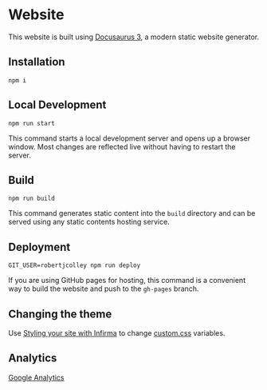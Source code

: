 # Website

This website is built using [Docusaurus 3](https://docusaurus.io/), a modern static website generator.

## Installation

```console
npm i
```

## Local Development

```console
npm run start
```

This command starts a local development server and opens up a browser window. Most changes are reflected live without having to restart the server.

## Build

```console
npm run build
```

This command generates static content into the `build` directory and can be served using any static contents hosting service.

## Deployment

```console
GIT_USER=robertjcolley npm run deploy
```

If you are using GitHub pages for hosting, this command is a convenient way to build the website and push to the `gh-pages` branch.

## Changing the theme

Use [Styling your site with Infirma](https://docusaurus.io/docs/styling-layout#styling-your-site-with-infima) to change [custom.css](./src/css/custom.css) variables.

## Analytics

[Google Analytics](https://analytics.google.com/analytics/web/#/p311419911/reports/intelligenthome)
